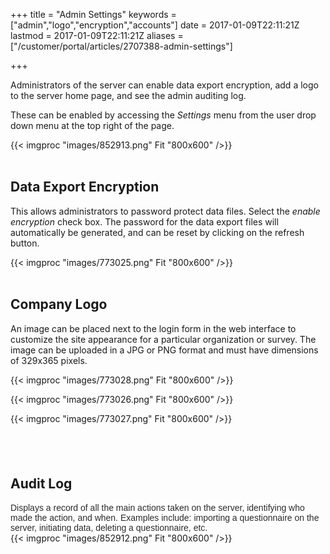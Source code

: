 ﻿+++
title = "Admin Settings"
keywords = ["admin","logo","encryption","accounts"]
date = 2017-01-09T22:11:21Z
lastmod = 2017-01-09T22:11:21Z
aliases = ["/customer/portal/articles/2707388-admin-settings"]

+++

Administrators of the server can enable data export encryption, add a
logo to the server home page, and see the admin auditing log. 

These can be enabled by accessing the *Settings* menu from the user drop
down menu at the top right of the page.  
  
{{< imgproc "images/852913.png" Fit "800x600" />}}  
 

Data Export Encryption 
-----------------------

This allows administrators to password protect data files. Select
the *enable encryption* check box. The password for the data export
files will automatically be generated, and can be reset by clicking on
the refresh button.  
  
{{< imgproc "images/773025.png" Fit "800x600" />}}  
 

Company Logo
------------

An image can be placed next to the login form in the web interface to
customize the site appearance for a particular organization or
survey. The image can be uploaded in a JPG or PNG format and must have
dimensions of 329x365 pixels.  
  
{{< imgproc "images/773028.png" Fit "800x600" />}}  
  
{{< imgproc "images/773026.png" Fit "800x600" />}}  
  
{{< imgproc "images/773027.png" Fit "800x600" />}}

 
-

Audit Log
---------

<span style="font-family:arial,helvetica,sans-serif;"><span
style="color: rgb(42, 42, 42); font-size: 14px; background-color: rgb(255, 255, 255);">Displays
a record of all the main actions taken on the server, identifying who
made the action, and when. Examples include: importing a questionnaire
on the server, initiating data, deleting a questionnaire,
etc.</span></span>  
{{< imgproc "images/852912.png" Fit "800x600" />}}  
 

 
-
